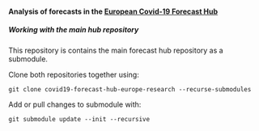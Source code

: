 #### Analysis of forecasts in the [European Covid-19 Forecast Hub](https://github.com/epiforecasts/covid19-forecast-hub-europe)

##### Working with the main hub repository

This repository is contains the main forecast hub repository as a submodule.

Clone both repositories together using:

```
git clone covid19-forecast-hub-europe-research --recurse-submodules
```

Add or pull changes to submodule with:

```
git submodule update --init --recursive
```
